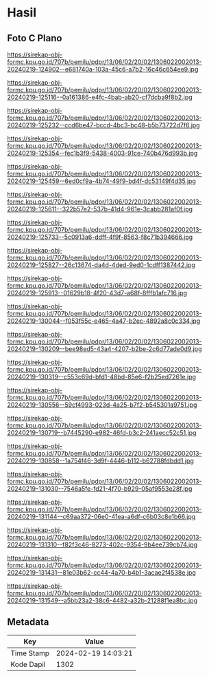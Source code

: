 # Hasil

## Foto C Plano

https://sirekap-obj-formc.kpu.go.id/707b/pemilu/pdpr/13/06/02/20/02/1306022002013-20240219-124902--e681740a-103a-45c6-a7b2-16c46c654ee9.jpg

https://sirekap-obj-formc.kpu.go.id/707b/pemilu/pdpr/13/06/02/20/02/1306022002013-20240219-125116--0a161386-e4fc-4bab-ab20-cf7dcba9f8b2.jpg

https://sirekap-obj-formc.kpu.go.id/707b/pemilu/pdpr/13/06/02/20/02/1306022002013-20240219-125232--ccd6be47-bccd-4bc3-bc48-b5b73722d7f6.jpg

https://sirekap-obj-formc.kpu.go.id/707b/pemilu/pdpr/13/06/02/20/02/1306022002013-20240219-125354--fec1b3f9-5438-4003-91ce-740b476d993b.jpg

https://sirekap-obj-formc.kpu.go.id/707b/pemilu/pdpr/13/06/02/20/02/1306022002013-20240219-125459--6ed0cf9a-4b74-49f9-bd4f-dc53149f4d35.jpg

https://sirekap-obj-formc.kpu.go.id/707b/pemilu/pdpr/13/06/02/20/02/1306022002013-20240219-125611--322b57e2-537b-41d4-961e-3cabb281af0f.jpg

https://sirekap-obj-formc.kpu.go.id/707b/pemilu/pdpr/13/06/02/20/02/1306022002013-20240219-125733--5c0913a6-ddff-4f9f-8563-f8c71b394666.jpg

https://sirekap-obj-formc.kpu.go.id/707b/pemilu/pdpr/13/06/02/20/02/1306022002013-20240219-125827--26c13674-da4d-4ded-9ed0-1cdff1387442.jpg

https://sirekap-obj-formc.kpu.go.id/707b/pemilu/pdpr/13/06/02/20/02/1306022002013-20240219-125913--01629b18-4f20-43d7-a68f-8fffb1afc716.jpg

https://sirekap-obj-formc.kpu.go.id/707b/pemilu/pdpr/13/06/02/20/02/1306022002013-20240219-130044--f053f55c-e465-4a47-b2ec-4892a8c0c334.jpg

https://sirekap-obj-formc.kpu.go.id/707b/pemilu/pdpr/13/06/02/20/02/1306022002013-20240219-130209--bee98ed5-43a4-4207-b2be-2c6d77ade0d9.jpg

https://sirekap-obj-formc.kpu.go.id/707b/pemilu/pdpr/13/06/02/20/02/1306022002013-20240219-130319--c553c69d-bfd1-48bd-85e6-f2b25ed7261e.jpg

https://sirekap-obj-formc.kpu.go.id/707b/pemilu/pdpr/13/06/02/20/02/1306022002013-20240219-130556--59cf4993-023d-4a25-b7f2-b545301a9751.jpg

https://sirekap-obj-formc.kpu.go.id/707b/pemilu/pdpr/13/06/02/20/02/1306022002013-20240219-130719--b7445290-e982-46fd-b3c2-241aecc52c51.jpg

https://sirekap-obj-formc.kpu.go.id/707b/pemilu/pdpr/13/06/02/20/02/1306022002013-20240219-130858--1a754f46-3d9f-4446-b112-b62788fdbdd1.jpg

https://sirekap-obj-formc.kpu.go.id/707b/pemilu/pdpr/13/06/02/20/02/1306022002013-20240219-131030--7546a5fe-fd21-4f70-b929-05af9553e28f.jpg

https://sirekap-obj-formc.kpu.go.id/707b/pemilu/pdpr/13/06/02/20/02/1306022002013-20240219-131144--c69aa372-06e0-41ea-a6df-c6b03c8e1b66.jpg

https://sirekap-obj-formc.kpu.go.id/707b/pemilu/pdpr/13/06/02/20/02/1306022002013-20240219-131310--f82f3c46-8273-402c-9354-9b4ee739cb74.jpg

https://sirekap-obj-formc.kpu.go.id/707b/pemilu/pdpr/13/06/02/20/02/1306022002013-20240219-131431--81e03b62-cc44-4a70-b4b1-3acae2f4538e.jpg

https://sirekap-obj-formc.kpu.go.id/707b/pemilu/pdpr/13/06/02/20/02/1306022002013-20240219-131549--a5bb23a2-38c6-4482-a32b-21288f1ea8bc.jpg


## Metadata

| Key        | Value               |
| ---------- | ------------------- |
| Time Stamp | 2024-02-19 14:03:21 |
| Kode Dapil | 1302                |



